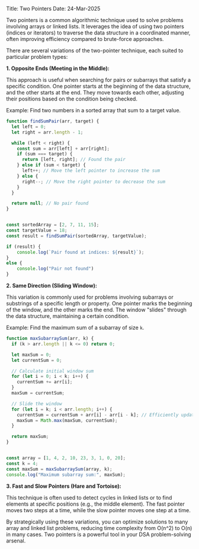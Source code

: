 Title: Two Pointers
Date: 24-Mar-2025

Two pointers is a common algorithmic technique used to solve problems involving arrays or linked lists.  It leverages the idea of using two pointers (indices or iterators) to traverse the data structure in a coordinated manner, often improving efficiency compared to brute-force approaches.

There are several variations of the two-pointer technique, each suited to particular problem types:

**1. Opposite Ends (Meeting in the Middle):**

This approach is useful when searching for pairs or subarrays that satisfy a specific condition.  One pointer starts at the beginning of the data structure, and the other starts at the end.  They move towards each other, adjusting their positions based on the condition being checked.

Example: Find two numbers in a sorted array that sum to a target value.

```javascript
function findSumPair(arr, target) {
  let left = 0;
  let right = arr.length - 1;

  while (left < right) {
    const sum = arr[left] + arr[right];
    if (sum === target) {
      return [left, right]; // Found the pair
    } else if (sum < target) {
      left++; // Move the left pointer to increase the sum
    } else {
      right--; // Move the right pointer to decrease the sum
    }
  }

  return null; // No pair found
}


const sortedArray = [2, 7, 11, 15];
const targetValue = 18;
const result = findSumPair(sortedArray, targetValue);

if (result) {
    console.log(`Pair found at indices: ${result}`);
}
else {
    console.log("Pair not found")
}


```

**2. Same Direction (Sliding Window):**

This variation is commonly used for problems involving subarrays or substrings of a specific length or property. One pointer marks the beginning of the window, and the other marks the end. The window "slides" through the data structure, maintaining a certain condition.

Example: Find the maximum sum of a subarray of size `k`.

```javascript
function maxSubarraySum(arr, k) {
  if (k > arr.length || k <= 0) return 0;

  let maxSum = 0;
  let currentSum = 0;

  // Calculate initial window sum
  for (let i = 0; i < k; i++) {
    currentSum += arr[i];
  }
  maxSum = currentSum;

  // Slide the window
  for (let i = k; i < arr.length; i++) {
    currentSum = currentSum + arr[i] - arr[i - k]; // Efficiently update the sum
    maxSum = Math.max(maxSum, currentSum);
  }

  return maxSum;
}


const array = [1, 4, 2, 10, 23, 3, 1, 0, 20];
const k = 4;
const maxSum = maxSubarraySum(array, k);
console.log("Maximum subarray sum:", maxSum);

```

**3. Fast and Slow Pointers (Hare and Tortoise):**

This technique is often used to detect cycles in linked lists or to find elements at specific positions (e.g., the middle element).  The fast pointer moves two steps at a time, while the slow pointer moves one step at a time.


By strategically using these variations, you can optimize solutions to many array and linked list problems, reducing time complexity from O(n^2) to O(n) in many cases.  Two pointers is a powerful tool in your DSA problem-solving arsenal.
